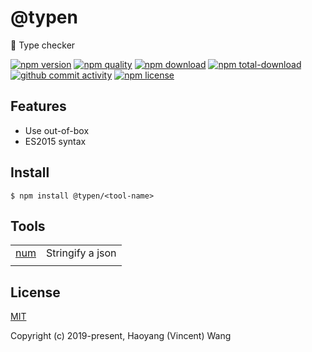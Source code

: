 # @typen
:blowfish: Type checker

[![npm version][npm-image]][npm-url]
[![npm quality][quality-image]][quality-url]
[![npm download][download-image]][npm-url]
[![npm total-download][total-download-image]][npm-url]
[![github commit activity][commit-image]][github-url]
[![npm license][license-image]][npm-url]

## Features

- Use out-of-box
- ES2015 syntax

## Install

```console
$ npm install @typen/<tool-name>
```

## Tools

|                           |                         |
| ------------------------- | ----------------------- |
| [num](packages/deco)     | Stringify a json        |
|                           |                         |

## License

[MIT](http://opensource.org/licenses/MIT)

Copyright (c) 2019-present, Haoyang (Vincent) Wang

[//]: <> (Shields)
[npm-image]: https://img.shields.io/npm/v/@typen.svg?style=flat-square
[quality-image]: http://npm.packagequality.com/shield/@typen.svg?style=flat-square
[download-image]: https://img.shields.io/npm/dm/@typen.svg?style=flat-square
[total-download-image]:https://img.shields.io/npm/dt/@typen.svg?style=flat-square
[license-image]: https://img.shields.io/npm/l/@typen.svg?style=flat-square
[commit-image]: https://img.shields.io/github/commit-activity/y/hoyeungw/@typen?style=flat-square

[//]: <> (Link)
[npm-url]: https://npmjs.org/package/@typen
[quality-url]: http://packagequality.com/#?package=@typen
[github-url]: https://github.com/hoyeungw/@typen
